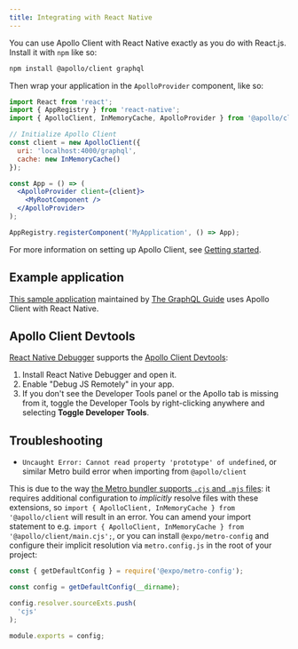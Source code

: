 ```yaml
---
title: Integrating with React Native
---
```


You can use Apollo Client with React Native exactly as you do with React.js. Install it with `npm` like so:

```bash
npm install @apollo/client graphql
```

Then wrap your application in the `ApolloProvider` component, like so:

```jsx
import React from 'react';
import { AppRegistry } from 'react-native';
import { ApolloClient, InMemoryCache, ApolloProvider } from '@apollo/client';

// Initialize Apollo Client
const client = new ApolloClient({
  uri: 'localhost:4000/graphql',
  cache: new InMemoryCache()
});

const App = () => (
  <ApolloProvider client={client}>
    <MyRootComponent />
  </ApolloProvider>
);

AppRegistry.registerComponent('MyApplication', () => App);
```

For more information on setting up Apollo Client, see [Getting started](../get-started/).

## Example application

[This sample application](https://github.com/GraphQLGuide/guide-react-native) maintained by [The GraphQL Guide](https://graphql.guide/) uses Apollo Client with React Native.

## Apollo Client Devtools

[React Native Debugger](https://github.com/jhen0409/react-native-debugger) supports the [Apollo Client Devtools](../development-testing/developer-tooling/#apollo-client-devtools):

1. Install React Native Debugger and open it.
2. Enable "Debug JS Remotely" in your app.
3. If you don't see the Developer Tools panel or the Apollo tab is missing from it, toggle the Developer Tools by right-clicking anywhere and selecting **Toggle Developer Tools**.

## Troubleshooting

* `Uncaught Error: Cannot read property 'prototype' of undefined`, or similar Metro build error when importing from `@apollo/client`

This is due to the way [the Metro bundler supports `.cjs` and `.mjs` files](https://github.com/facebook/metro/issues/535#issuecomment-1198071838): it requires additional configuration to _implicitly_ resolve files with these extensions, so `import { ApolloClient, InMemoryCache } from '@apollo/client` will result in an error. You can amend your import statement to e.g. `import { ApolloClient, InMemoryCache } from '@apollo/client/main.cjs';`, or you can install `@expo/metro-config` and configure their implicit resolution via `metro.config.js` in the root of your project:

```js
const { getDefaultConfig } = require('@expo/metro-config');

const config = getDefaultConfig(__dirname);

config.resolver.sourceExts.push(
  'cjs'
);

module.exports = config;
```

